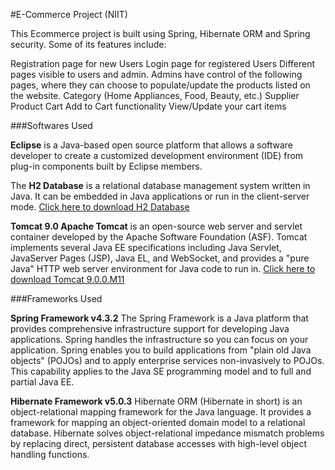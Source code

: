 #E-Commerce Project (NIIT)

This Ecommerce project is built using Spring, Hibernate ORM and Spring security. Some of its features include:

Registration page for new Users
Login page for registered Users
Different pages visible to users and admin. Admins have control of the following pages, where they can choose to populate/update the products listed on the website. 
Category (Home Appliances, Food, Beauty, etc.) 
Supplier
Product 
Cart
Add to Cart functionality
View/Update your cart items

###Softwares Used

**Eclipse** is a Java-based open source platform that allows a software developer to create a customized development environment (IDE) from plug-in components built by Eclipse members.

The **H2 Database** is a relational database management system written in Java. It can be embedded in Java applications or run in the client-server mode. [Click here to download H2 Database](http://www.h2database.com/h2-setup-2014-04-05.exe)

**Tomcat 9.0 Apache Tomcat** is an open-source web server and servlet container developed by the Apache Software Foundation (ASF). Tomcat implements several Java EE specifications including Java Servlet, JavaServer Pages (JSP), Java EL, and WebSocket, and provides a "pure Java" HTTP web server environment for Java code to run in. [Click here to download Tomcat 9.0.0.M11](http://redrockdigimark.com/apachemirror/tomcat/tomcat-9/v9.0.0.M11/bin/apache-tomcat-9.0.0.M11-windows-x64.zip)

###Frameworks Used

**Spring Framework v4.3.2** 
The Spring Framework is a Java platform that provides comprehensive infrastructure support for developing Java applications. Spring handles the infrastructure so you can focus on your application. Spring enables you to build applications from "plain old Java objects" (POJOs) and to apply enterprise services non-invasively to POJOs. This capability applies to the Java SE programming model and to full and partial Java EE.

**Hibernate Framework v5.0.3** 
Hibernate ORM (Hibernate in short) is an object-relational mapping framework for the Java language. It provides a framework for mapping an object-oriented domain model to a relational database. Hibernate solves object-relational impedance mismatch problems by replacing direct, persistent database accesses with high-level object handling functions.
